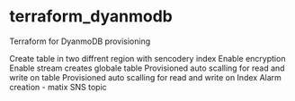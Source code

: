 # terraform_dyanmodb
Terraform for DyanmoDB provisioning 


Create table in two diffrent region with sencodery index 
Enable encryption
Enable stream 
creates globale table 
Provisioned auto scalling for read and write on table 
Provisioned auto scalling for read and write on Index 
Alarm creation - matix SNS topic 
